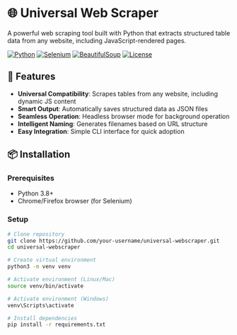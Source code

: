 # 🌐 Universal Web Scraper

A powerful web scraping tool built with Python that extracts structured table data from any website, including JavaScript-rendered pages.

[![Python](https://img.shields.io/badge/Python-3.8+-blue.svg)](https://python.org)
[![Selenium](https://img.shields.io/badge/Selenium-4.0+-orange.svg)](https://selenium.dev)
[![BeautifulSoup](https://img.shields.io/badge/BeautifulSoup-4.0+-lightgrey.svg)](https://www.crummy.com/software/BeautifulSoup/)
[![License](https://img.shields.io/badge/License-MIT-green.svg)](https://opensource.org/licenses/MIT)

## 🚀 Features

- **Universal Compatibility**: Scrapes tables from any website, including dynamic JS content
- **Smart Output**: Automatically saves structured data as JSON files
- **Seamless Operation**: Headless browser mode for background operation
- **Intelligent Naming**: Generates filenames based on URL structure
- **Easy Integration**: Simple CLI interface for quick adoption

## 📦 Installation

### Prerequisites
- Python 3.8+
- Chrome/Firefox browser (for Selenium)

### Setup
```bash
# Clone repository
git clone https://github.com/your-username/universal-webscraper.git
cd universal-webscraper

# Create virtual environment
python3 -m venv venv

# Activate environment (Linux/Mac)
source venv/bin/activate

# Activate environment (Windows)
venv\Scripts\activate

# Install dependencies
pip install -r requirements.txt
